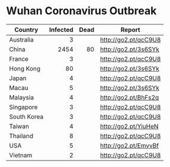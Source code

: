 # Wuhan Coronavirus Outbreak

| Country     | Infected | Dead | Report
|-------------|---------:|-----:|----------------------
| Australia   |        3 |      | http://go2.pt/qcC9U8
| China       |     2454 |   80 | http://go2.pt/3s6SYk
| France      |        3 |      | http://go2.pt/qcC9U8
| Hong Kong   |       80 |      | http://go2.pt/3s6SYk
| Japan       |        4 |      | http://go2.pt/qcC9U8
| Macau       |        5 |      | http://go2.pt/3s6SYk
| Malaysia    |        4 |      | http://go2.pt/BhFs2q
| Singapore   |        3 |      | http://go2.pt/qcC9U8
| South Korea |        3 |      | http://go2.pt/qcC9U8
| Taiwan      |        4 |      | http://go2.pt/YiuHeN
| Thailand    |        8 |      | http://go2.pt/qcC9U8
| USA         |        5 |      | http://go2.pt/EmvvBf
| Vietnam     |        2 |      | http://go2.pt/qcC9U8

